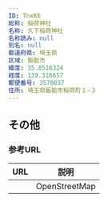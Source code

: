 ```yaml
---
ID: TnxK6
総称: 稲荷神社
名称: 久下稲荷神社
名称読み: null
別名: null
都道府県: 埼玉県
区域: 飯能市
緯度: 35.8516324
経度: 139.316657
郵便番号: 3570037
住所: 埼玉県飯能市稲荷町１−３
---
```


## その他

### 参考URL

| URL | 説明          |
| --- | ------------- |
|     | OpenStreetMap |
